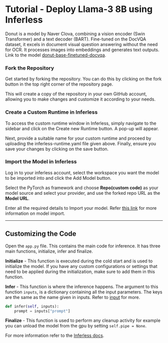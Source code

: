 # Tutorial - Deploy Llama-3 8B using Inferless
Donut is a model by Naver Clova, combining a vision encoder (Swin Transformer) and a text decoder (BART). Fine-tuned on the DocVQA dataset, it excels in document visual question answering without the need for OCR. It processes images into embeddings and generates text outputs. 
Link to the model [donut-base-finetuned-docvqa](https://huggingface.co/naver-clova-ix/donut-base-finetuned-docvqa).

### Fork the Repository
Get started by forking the repository. You can do this by clicking on the fork button in the top right corner of the repository page.

This will create a copy of the repository in your own GitHub account, allowing you to make changes and customize it according to your needs.

### Create a Custom Runtime in Inferless
To access the custom runtime window in Inferless, simply navigate to the sidebar and click on the Create new Runtime button. A pop-up will appear.

Next, provide a suitable name for your custom runtime and proceed by uploading the inferless-runtime.yaml file given above. Finally, ensure you save your changes by clicking on the save button.

### Import the Model in Inferless
Log in to your inferless account, select the workspace you want the model to be imported into and click the Add Model button.

Select the PyTorch as framework and choose **Repo(custom code)** as your model source and select your provider, and use the forked repo URL as the **Model URL**.

Enter all the required details to Import your model. Refer [this link](https://docs.inferless.com/integrations/github-custom-code) for more information on model import.

---
## Customizing the Code
Open the `app.py` file. This contains the main code for inference. It has three main functions, initialize, infer and finalize.

**Initialize** -  This function is executed during the cold start and is used to initialize the model. If you have any custom configurations or settings that need to be applied during the initialization, make sure to add them in this function.

**Infer** - This function is where the inference happens. The argument to this function `inputs`, is a dictionary containing all the input parameters. The keys are the same as the name given in inputs. Refer to [input](#input) for more.

```python
def infer(self, inputs):
    prompt = inputs["prompt"]
```

**Finalize** - This function is used to perform any cleanup activity for example you can unload the model from the gpu by setting `self.pipe = None`.

For more information refer to the [Inferless docs](https://docs.inferless.com/).
